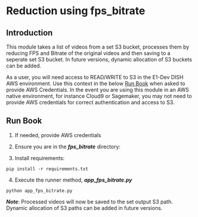 # Reduction using fps_bitrate

## Introduction

This module takes a list of videos from a set S3 bucket, processes them by reducing FPS and Bitrate of the original videos and then saving to a seperate set S3 bucket.  In future versions, dynamic allocation of S3 buckets can be added.  

As a user, you will need access to READ/WRITE to S3 in the E1-Dev DISH AWS environment.  Use this context in the below [Run Book](#run-book) when asked to provide AWS Credentials.  In the event you are using this module in an AWS native environment, for instance Cloud9 or Sagemaker, you may not need to provide AWS credentials for correct authentication and access to S3.

## Run Book

1. If needed, provide AWS credentials

2. Ensure you are in the ***fps_bitrate*** directory:

3. Install requirements:

```console
pip install -r requirements.txt
```

4. Execute the runner method, ***app_fps_bitrate.py***

```console
python app_fps_bitrate.py
```

***Note***: Processed videos will now be saved to the set output S3 path.  Dynamic allocation of S3 paths can be added in future versions.